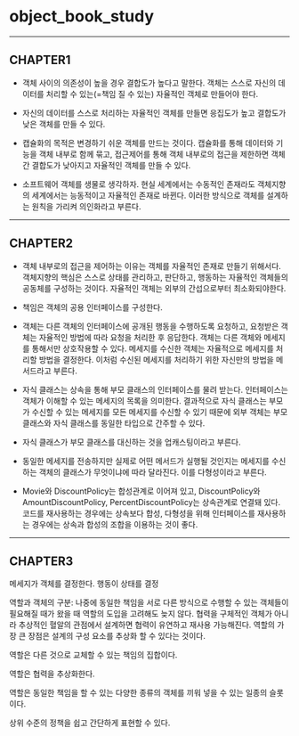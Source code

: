 # object_book_study
---
## CHAPTER1
- 객체 사이의 의존성이 높을 경우 결합도가 높다고 말한다. 객체는 스스로 자신의 데이터를 처리할 수 있는(=책임 질 수 있는) 자율적인 객체로 만들어야 한다.

- 자신의 데이터를 스스로 처리하는 자율적인 객체를 만들면 응집도가 높고 결합도가 낮은 객체를 만들 수 있다.

- 캡슐화의 목적은 변경하기 쉬운 객체를 만드는 것이다. 캡슐화를 통해 데이터와 기능을 객체 내부로 함께 묶고, 접근제어를 통해 객체 내부로의 접근을 제한하면 객체 간 결합도가 낮아지고 자율적인 객체를 만들 수 있다.

- 소프트웨어 객체를 생물로 생각하자. 현실 세계에서는 수동적인 존재라도 객체지향의 세계에서는 능동적이고 자율적인 존재로 바뀐다. 이러한 방식으로 객체를 설계하는 원칙을 가리켜 의인화라고   부른다.
---
## CHAPTER2

- 객체 내부로의 접근을 제어하는 이유는 객체를 자율적인 존재로 만들기 위해서다. 객체지향의 핵심은 스스로 상태를 관리하고, 판단하고, 행동하는 자율적인 객체들의 공동체를 구성하는 것이다. 자율적인 객체는 외부의 간섭으로부터 최소화되야한다.

- 책임은 객체의 공용 인터페이스를 구성한다.

- 객체는 다른 객체의 인터페이스에 공개된 행동을 수행하도록 요청하고, 요청받은 객체는 자율적인 방법에 따라 요청을 처리한 후 응답한다. 객체는 다른 객체와 메세지를 통해서만 상호작용할 수 있다. 메세지를 수신한 객체는 자율적으로 메세지를 처리할 방법을 결정한다. 이처럼 수신된 메세지를 처리하기 위한 자신만의 방법을 메서드라고 부른다.

- 자식 클래스는 상속을 통해 부모 클래스의 인터페이스를 물려 받는다.
인터페이스는 객체가 이해할 수 있는 메세지의 목록을 의미한다. 
결과적으로 자식 클래스는 부모가 수신할 수 있는 메세지를 모든 메세지를 수신할 수 있기 때문에 
외부 객체는 부모 클래스와 자식 클래스를 동일한 타입으로 간주할 수 있다.

- 자식 클래스가 부모 클래스를 대신하는 것을 업캐스팅이라고 부른다.

- 동일한 메세지를 전송하지만 실제로 어떤 메서드가 실행될 것인지는 메세지를 수신하는 객체의 클래스가 무엇이냐에 따라 달라진다. 이를 다형성이라고 부른다.

- Movie와 DiscountPolicy는 합성관계로 이어져 있고, DiscountPolicy와 AmountDiscountPolicy, PercentDiscountPolicy는 상속관계로 연결돼 있다.
코드를 재사용하는 경우에는 상속보다 합성, 다형성을 위해 인터페이스를 재사용하는 경우에는 상속과 합성의 조합을 이용하는 것이 좋다.
---
## CHAPTER3
메세지가 객체를 결정한다.
행동이 상태를 결정

역할과 객체의 구분: 나중에 동일한 책임을 서로 다른 방식으로 수행할 수 있는 객체들이 필요해질 때가 왔을 때 역할의 도입을 고려해도 늦지 않다.
협력을 구체적인 객체가 아니라 추상적인 혈알의 관점에서 설계하면 협력이 유연하고 재사용 가능해진다. 역할의 가장 큰 장점은 설계의 구성 요소를 추상화 할 수 있다는 것이다.

역할은 다른 것으로 교체할 수 있는 책임의 집합이다.

역할은 협력을 추상화한다.

역할은 동일한 책임을 할 수 있는 다양한 종류의 객체를 끼워 넣을 수 있는 일종의 슬롯이다.

상위 수준의 정책을 쉽고 간단하게 표현할 수 있다.
